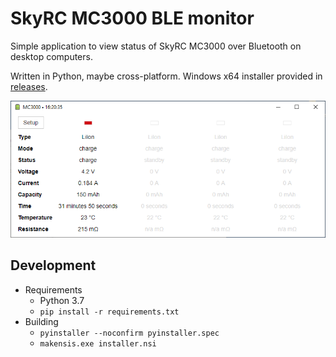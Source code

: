 SkyRC MC3000 BLE monitor
========================

Simple application to view status of SkyRC MC3000 over Bluetooth on desktop computers.

Written in Python, maybe cross-platform. 
Windows x64 installer provided in [releases](https://github.com/kolinger/skyrc-mc3000/releases).

![preview](resources/screenshot.png)

Development
-----------

- Requirements
  - Python 3.7
  - `pip install -r requirements.txt`
- Building
  - `pyinstaller --noconfirm pyinstaller.spec`
  - `makensis.exe installer.nsi`

